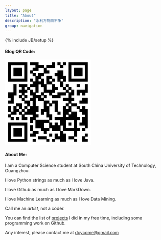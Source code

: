 ```yaml
---
layout: page
title: "About"
description: "水利万物而不争"
group: navigation
---
```

{% include JB/setup %}

#### Blog QR Code:

![Blog QR Code](/assets/images/url.png "Blog QR Code")


#### About Me:



I am a Computer Science student at South China University of Technology, Guangzhou.

I love Python strings as much as I love Java.

I love Github as much as I love MarkDown.

I love Machine Learning as much as I love Data Mining.

Call me an *artist*, not a coder.


You can find the list of [projects](http://dcycome.vicp.net/projects) I did in my free time, including some programming work on Github.


Any interest, please contact me at [dcycome@gmail.com](dcycome@gmail.com)

